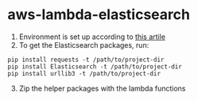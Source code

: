 # aws-lambda-elasticsearch
1. Environment is set up according to [this artile](https://aws.amazon.com/blogs/database/indexing-metadata-in-amazon-elasticsearch-service-using-aws-lambda-and-python/)
2. To get the Elasticsearch packages, run:
```
pip install requests -t /path/to/project-dir
pip install Elasticsearch -t /path/to/project-dir
pip install urllib3 -t /path/to/project-dir
```
3. Zip the helper packages with the lambda functions

